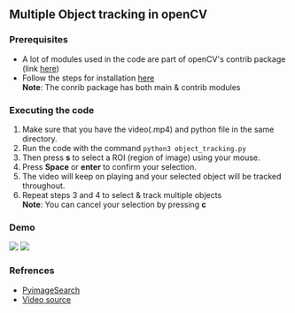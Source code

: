 ## Multiple Object tracking in openCV  

### Prerequisites  
* A lot of modules used in the code are part of openCV's contrib package (link [here](https://github.com/opencv/opencv_contrib))  
* Follow the steps for installation [here](https://pypi.org/project/opencv-contrib-python/)  
**Note**: The conrib package has both main & contrib modules

### Executing the code  
1. Make sure that you have the video(.mp4) and python file in the same directory.
2. Run the code with the command ``` python3 object_tracking.py ```  
3. Then press **s** to select a ROI (region of image) using your mouse.  
4. Press **Space** or **enter** to confirm your selection.  
5. The video will keep on playing and your selected object will be tracked throughout.  
6. Repeat steps 3 and 4 to select & track multiple objects  
**Note**: You can cancel your selection by pressing **c**

### Demo  
![](https://github.com/Pranjalmishra30/openCV-Practice-Project/blob/master/Data/Screenshot%20from%202020-07-08%2023-40-58.png)
![](https://github.com/Pranjalmishra30/openCV-Practice-Project/blob/master/Data/Screenshot%20from%202020-07-08%2023-45-37.png)  

### Refrences  
* [PyimageSearch](https://www.pyimagesearch.com/start-here/)  
* [Video source](https://twitter.com/ManUtd/status/1278378584382541826)
